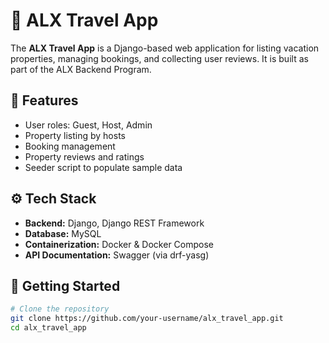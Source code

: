 # 🧳 ALX Travel App

The **ALX Travel App** is a Django-based web application for listing vacation properties, managing bookings, and collecting user reviews. It is built as part of the ALX Backend Program.

## 🌟 Features

- User roles: Guest, Host, Admin
- Property listing by hosts
- Booking management
- Property reviews and ratings
- Seeder script to populate sample data

## ⚙️ Tech Stack

- **Backend:** Django, Django REST Framework
- **Database:** MySQL
- **Containerization:** Docker & Docker Compose
- **API Documentation:** Swagger (via drf-yasg)

## 🚀 Getting Started

```bash
# Clone the repository
git clone https://github.com/your-username/alx_travel_app.git
cd alx_travel_app
